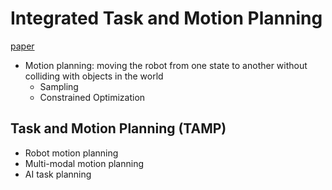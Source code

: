 # Integrated Task and Motion Planning
[paper](https://arxiv.org/pdf/2010.01083.pdf)
- Motion planning: moving the robot from one state to another without colliding with objects in the world
   - Sampling
   - Constrained Optimization

## Task and Motion Planning (TAMP)
- Robot motion planning
- Multi-modal motion planning
- AI task planning
